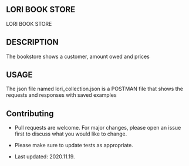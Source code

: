 ## LORI BOOK STORE
LORI BOOK STORE


## DESCRIPTION
The bookstore shows a customer, amount owed and prices


## USAGE 
The json file named lori_collection.json is a POSTMAN file that shows the requests and responses
with saved examples



## Contributing
- Pull requests are welcome. For major changes, please open an issue first to discuss what you would like to change.

- Please make sure to update tests as appropriate.

- Last updated: 2020.11.19.
